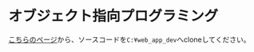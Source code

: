# オブジェクト指向プログラミング

[こちらのページ](https://classroom.github.com/a/1TE85odg)から、ソースコードを`C:¥web_app_dev`へcloneしてください。
